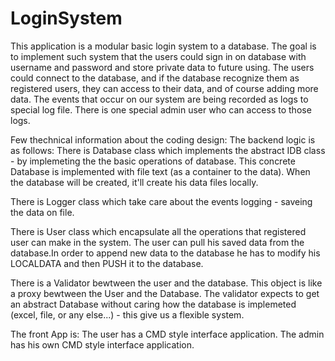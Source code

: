 # LoginSystem
This application is a modular basic login system to a database.
The goal is to implement such system that the users could sign in on database with username 
and password and store private data to future using. 
The users could connect to the database, and if the database recognize them as 
registered users, they can access to their data, and of course adding more data.
The events that occur on our system are being recorded as logs to special log file.
There is one special admin user who can access to those logs.

Few thechnical information about the coding design:
The backend logic is as follows:
  There is Database class which implements the abstract IDB class - by implemeting the
   the basic operations of database.
   This concrete Database is implemented with file text (as a container to the data).
   When the database will be created, it'll create his data files locally.
  
  There is Logger class which take care about the events logging - saveing the data on file.
  
  There is User class which encapsulate all the operations that registered user can make
   in the system. The user can pull his saved data from the database.In order to append new data
   to the database he has to modify his LOCALDATA and then PUSH it to the database.
  
  There is a Validator bewtween the user and the database. This object is like a proxy bewtween
  the User and the Database. The validator expects to get an abstract Database without caring
   how the database is implemeted (excel, file, or any else...) - this give us a flexible system.
   
The front App is:
  The user has a CMD style interface application.
  The admin has his own CMD style interface application.
